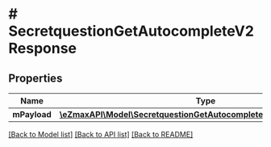 # # SecretquestionGetAutocompleteV2Response

## Properties

Name | Type | Description | Notes
------------ | ------------- | ------------- | -------------
**mPayload** | [**\eZmaxAPI\Model\SecretquestionGetAutocompleteV2ResponseMPayload**](SecretquestionGetAutocompleteV2ResponseMPayload.md) |  |

[[Back to Model list]](../../README.md#models) [[Back to API list]](../../README.md#endpoints) [[Back to README]](../../README.md)
